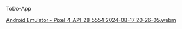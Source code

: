   T o D o - A p p 

[Android Emulator - Pixel_4_API_28_5554 2024-08-17 20-26-05.webm](https://github.com/user-attachments/assets/7b805c84-a691-4087-af69-1b9b6d13d4b0)












 

